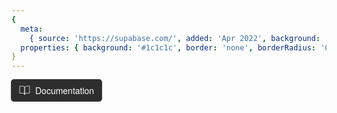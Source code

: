 ```yaml
---
{
  meta:
    { source: 'https://supabase.com/', added: 'Apr 2022', background: '#1c1c1c', color: '#ececec' },
  properties: { background: '#1c1c1c', border: 'none', borderRadius: '0px', shadow: 'none' }
}
---
```


<a class="btn">
    <svg xmlns="http://www.w3.org/2000/svg" width="18" height="18" viewBox="0 0 24 24" fill="none" stroke="currentColor" stroke-linecap="round" stroke-linejoin="round" class="btn-icon ">
        <path d="M2 3h6a4 4 0 0 1 4 4v14a3 3 0 0 0-3-3H2z"></path>
        <path d="M22 3h-6a4 4 0 0 0-4 4v14a3 3 0 0 1 3-3h7z"></path>
    </svg>
    <span class="btn-text">Documentation</span>
</a>

<style>
    .btn {
        tab-size: 4;
        font-family: custom-font,Helvetica Neue,Helvetica,Arial,sans-serif;
        -moz-osx-font-smoothing: grayscale;
        box-sizing: border-box;
        border-width: 0;
        border-style: solid;
        border-color: #232323;
        text-decoration: inherit;
        position: relative;
        display: inline-flex;
        cursor: pointer;
        align-items: center;
        border-radius: .25rem;
        background-color: #2e2e2e;
        padding-left: .75rem;
        padding-right: .75rem;
        padding-top: .5rem;
        padding-bottom: .5rem;
        text-align: center;
        font-size: .875rem;
        line-height: 1rem;
        color: rgb(255, 255, 255, 1);
        outline-offset: 2px;
        outline: 2px solid transparent;
        outline-width: 0;
        transition-property: color,background-color,border-color,text-decoration-color,fill,stroke,opacity,box-shadow,transform,filter,backdrop-filter,-webkit-text-decoration-color,-webkit-backdrop-filter;
        transition-duration: .2s;
        transition-timing-function: cubic-bezier(0,0,.2,1);
        box-shadow: rgba(0,0,0,.012) 0 0 0 0,rgba(0,0,0,.012) 0 0 0 0,rgba(0,0,0,.22) 0 1px 1px 0,#3e3e3e 0 0 0 1px,rgba(0,0,0,.012) 0 0 0 0,rgba(0,0,0,.012) 0 0 0 0,rgb(64 68 82/8%) 0 2px 5px 0;
    }

    .btn-text {
        overflow: hidden;
        text-overflow: ellipsis;
        white-space: nowrap;
        margin-left: calc(.5rem * calc(1 - 0));
    }

    .btn-icon {
        display: block;
    }

    .btn:hover {
        box-shadow: rgba(0,0,0,.012) 0 0 0 0,rgba(0,0,0,.012) 0 0 0 0,rgba(0,0,0,.22) 0 1px 1px 0,#505050, 0 0 0 1px,rgba(0,0,0,.012) 0 0 0 0,rgba(0,0,0,.012) 0 0 0 0,rgb(64 68 82/8%) 0 2px 5px 0;
        background-color: #343434;
    }
</style>
